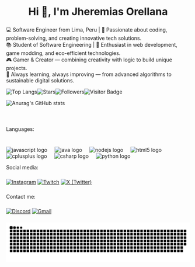 <br clear="both">

<h1 align="center">Hi 👋, I'm Jheremias Orellana</h1>

###

<p align="left">
  💻 Software Engineer from Lima, Peru | 🎯 Passionate about coding, problem-solving, and creating innovative tech solutions.<br>
  📚 Student of Software Engineering | 🚀 Enthusiast in web development, game modding, and eco-efficient technologies.<br>
  🎮 Gamer & Creator — combining creativity with logic to build unique projects.<br>
  🌱 Always learning, always improving — from advanced algorithms to sustainable digital solutions.

<p align="center">

![Top Langs](https://github-readme-stats.vercel.app/api/top-langs/?username=OrellanaJheremiasT&theme=shadow_red&size_weight=0.5&count_weight=0.5)![Stars](https://img.shields.io/github/stars/OrellanaJheremiasT?style=social)![Followers](https://img.shields.io/github/followers/OrellanaJheremiasT?style=social)![Visitor Badge](https://visitor-badge.laobi.icu/badge?page_id=OrellanaJhermiasT.OrellanaJhermiasT&)
</p>



![Anurag's GitHub stats](https://github-readme-stats.vercel.app/api?username=OrellanaJheremiasT&theme=shadow_red&show_icons=true)








###
<br clear="both">

<p align="left">Languages:</p>

###

<br clear="both">

<div align="left">
  <img src="https://cdn.jsdelivr.net/gh/devicons/devicon/icons/javascript/javascript-plain.svg" height="40" alt="javascript logo"  />
  <img width="12" />
  <img src="https://cdn.jsdelivr.net/gh/devicons/devicon/icons/java/java-original-wordmark.svg" height="40" alt="java logo"  />
  <img width="12" />
  <img src="https://cdn.jsdelivr.net/gh/devicons/devicon/icons/nodejs/nodejs-original.svg" height="40" alt="nodejs logo"  />
  <img width="12" />
  <img src="https://cdn.jsdelivr.net/gh/devicons/devicon/icons/html5/html5-original.svg" height="40" alt="html5 logo"  />
  <img width="12" />
  <img src="https://cdn.jsdelivr.net/gh/devicons/devicon/icons/cplusplus/cplusplus-original.svg" height="40" alt="cplusplus logo"  />
  <img width="12" />
  <img src="https://cdn.jsdelivr.net/gh/devicons/devicon/icons/csharp/csharp-original.svg" height="40" alt="csharp logo"  />
  <img width="12" />
  <img src="https://cdn.jsdelivr.net/gh/devicons/devicon/icons/python/python-original.svg" height="40" alt="python logo"  />
</div>




<p align="left">Social media:</p>

###

[![Instagram](https://img.shields.io/badge/Instagram-%23E4405F.svg?logo=Instagram&logoColor=white)](https://www.instagram.com/orejhz)
[![Twitch](https://img.shields.io/badge/Twitch-%239146FF.svg?logo=Twitch&logoColor=white)](https://www.twitch.tv/d4rkrain)
[![X (Twitter)](https://img.shields.io/badge/X-%23000000.svg?logo=X&logoColor=white)](https://x.com/D4rkr4inTtv)

</div>

###

<p align="left">Contact me:</p>

###

 [![Discord](https://img.shields.io/badge/Discord-%235865F2.svg?logo=discord&logoColor=white)](https://discordapp.com/users/d4rkrain)
 [![Gmail](https://img.shields.io/badge/Gmail-D14836?logo=gmail&logoColor=white)](mailto:orellanajheremiast@gmail.com)
</div>

###

<img src="https://raw.githubusercontent.com/platane/platane/output/github-contribution-grid-snake-dark.svg" />

###

